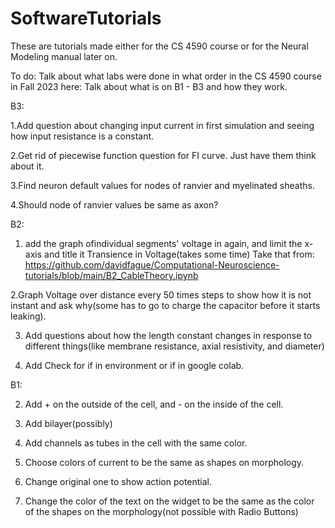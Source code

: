 # SoftwareTutorials
These are tutorials made either for the CS 4590 course or for the Neural Modeling manual later on.

To do:
Talk about what labs were done in what order in the CS 4590 course in Fall 2023 here:
Talk about what is on B1 - B3 and how they work.

B3:

  1.Add question about changing input current in first simulation and seeing how input resistance is a constant.

  2.Get rid of piecewise function question for FI curve. Just have them think about it.

  3.Find neuron default values for nodes of ranvier and myelinated sheaths.

  4.Should node of ranvier values be same as axon?




B2:
  1. add the graph ofindividual segments' voltage in again, and limit the x-axis and title it Transience in Voltage(takes some time) Take that from:
https://github.com/davidfague/Computational-Neuroscience-tutorials/blob/main/B2_CableTheory.ipynb
 
  2.Graph Voltage over distance every 50 times steps to show how it is not instant and ask why(some has to go to charge the capacitor before it starts leaking). 

  3. Add questions about how the length constant changes in response to different things(like membrane resistance, axial resistivity, and diameter)

  4. Add Check for if in environment or if in google colab.

B1:

2. Add + on the outside of the cell, and - on the inside of the cell.
3. Add bilayer(possibly)
4. Add channels as tubes in the cell with the same color. 


5. Choose colors of current to be the same as shapes on morphology.
6. Change original one to show action potential.
   
2. Change the color of the text on the widget to be the same as the color of the shapes on the morphology(not possible with Radio Buttons)

